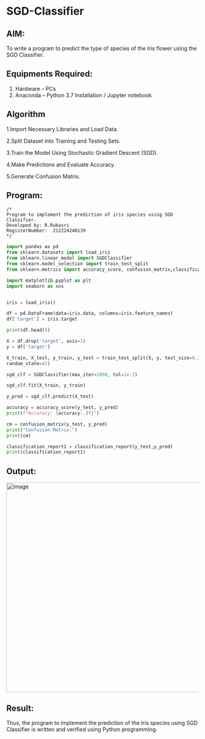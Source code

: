 # SGD-Classifier
## AIM:
To write a program to predict the type of species of the Iris flower using the SGD Classifier.

## Equipments Required:
1. Hardware – PCs
2. Anaconda – Python 3.7 Installation / Jupyter notebook

## Algorithm
1.Import Necessary Libraries and Load Data.

2.Split Dataset into Training and Testing Sets.

3.Train the Model Using Stochastic Gradient Descent (SGD).

4.Make Predictions and Evaluate Accuracy.

5.Generate Confusion Matrix.
## Program:
```
/*
Program to implement the prediction of iris species using SGD Classifier.
Developed by: R.Rubasri
RegisterNumber:  212224240139
*/
```
```python
import pandas as pd
from sklearn.datasets import load_iris
from sklearn.linear_model import SGDClassifier
from sklearn.model_selection import train_test_split
from sklearn.metrics import accuracy_score, confusion_matrix,classification_report

import matplotlib.pyplot as plt
import seaborn as sns


iris = load_iris()

df = pd.DataFrame(data=iris.data, columns=iris.feature_names)
df['target'] = iris.target

print(df.head())

X = df.drop('target', axis=1)
y = df['target']

X_train, X_test, y_train, y_test = train_test_split(X, y, test_size=0.2, 
random_state=42)

sgd_clf = SGDClassifier(max_iter=1000, tol=1e-3)

sgd_clf.fit(X_train, y_train)

y_pred = sgd_clf.predict(X_test)

accuracy = accuracy_score(y_test, y_pred)
print(f"Accuracy: {accuracy:.3f}")

cm = confusion_matrix(y_test, y_pred)
print("Confusion Matrix:")
print(cm)

classification_report1 = classification_report(y_test,y_pred)
print(classification_report1)
```

## Output:
<img width="990" height="550" alt="image" src="https://github.com/user-attachments/assets/c76b2656-2d56-4f41-8cfe-4ea647d5669a" />



## Result:
Thus, the program to implement the prediction of the Iris species using SGD Classifier is written and verified using Python programming.
